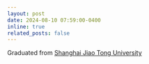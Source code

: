 ```yaml
---
layout: post
date: 2024-08-10 07:59:00-0400
inline: true
related_posts: false
---
```


Graduated from <a href='https://www.ji.sjtu.edu.cn'> Shanghai Jiao Tong University </a> 
